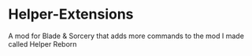 # Helper-Extensions
A mod for Blade &amp; Sorcery that adds more commands to the mod I made called Helper Reborn

